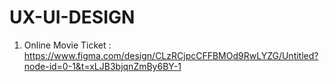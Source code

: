 # UX-UI-DESIGN


1) Online Movie Ticket :
https://www.figma.com/design/CLzRCjpcCFFBMOd9RwLYZG/Untitled?node-id=0-1&t=xLJB3bjqnZmBy6BY-1


